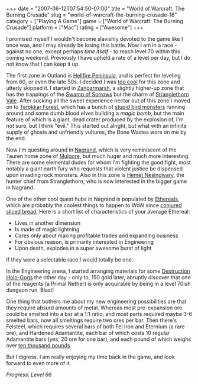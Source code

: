 +++
date = "2007-06-12T07:54:50-07:00"
title = "World of Warcraft: The Burning Crusade"
slug = "world-of-warcraft-the-burning-crusade-16"
category = ["Playing A Game"]
game = ["World of Warcraft: The Burning Crusade"]
platform = ["Mac"]
rating = ["Awesome"]
+++

I promised myself I wouldn't become slavishly devoted to the game like I once was, and I may already be losing this battle.  Now I am in a race - against no one, except perhaps <i>time itself</i> - to reach level 70 within this coming weekend.  Previously I have upheld a rate of a level per day, but I do not know that I can keep it up.

The first zone in Outland is <a href="http://wowwiki.com/Hellfire_Peninsula">Hellfire Peninsula</a>, and is perfect for leveling from 60, or even the late 50s.  I decided I was <a href="http://armory.worldofwarcraft.com/character-sheet.xml?r=Blackhand&n=Mirkon">too cool</a> for this zone and utterly skipped it.  I started in <a href="http://wowwiki.com/Zangarmarsh">Zangarmarsh</a>, a slightly higher-up zone that has the trappings of the <a href="http://wowwiki.com/Swamp_of_Sorrows">Swamp of Sorrows</a> but the charm of <a href="http://wowwiki.com/Stranglethorn_Vale">Stranglethorn Vale</a>.  After sucking all the sweet experience nectar out of this zone I moved on to <a href="http://wowwiki.com/Terokkar_Forest">Terokkar Forest</a>, which has a bunch of <a href="http://wowwiki.com/Arakkoa">stupid bird monsters</a> running around and some dumb blood elves building a <i>magic bomb</i>, but the main feature of which is a giant, dead crater produced by the explosion of, I'm not sure, but I think "evil."  This started out alright, but what with an infinite supply of ghosts and unfriendly vultures, the Bone Wastes wore on me by the end.

Now I'm questing around in <a href="http://wowwiki.com/Nagrand">Nagrand</a>, which is very reminiscent of the Tauren home zone of <a href="http://wowwiki.com/Mulgore">Mulgore</a>, but much huger and much more interesting.  There are some elemental dudes for whom I'm fighting the good fight, most notably a giant earth fury who requests that violent justice be dispensed upon invading rock monsters.  Also in this zone is <a href="http://wowwiki.com/Hemet_Nesingwary">Hemet Nesingwary</a>, the hunter chief from Stranglethorn, who is now interested in the bigger game in Nagrand.

One of the other cool quest hubs in Nagrand is populated by <a href="http://wowwiki.com/Ethereal">Ethereals</a>, which are probably the coolest things to happen to WoW since <a href="http://www.wowwiki.com/Conjured_Rye">conjured sliced bread</a>.  Here is a short list of characteristics of your average Ethereal:

* Lives in another dimension
* Is made of magic lightning
* Cares only about making profitable trades and expanding business
* For obvious reason, is primarily interested in Engineering
* Upon death, explodes in a super awesome burst of light

If they were a selectable race I would totally be one.

In the Engineering arena, I started arranging materials for some <a href="http://www.wowhead.com/?item=32494">Destruction Holo-Gogs</a> the other day - only to, 150 gold later, abruptly discover that one of the reagents (a Primal Nether) is only acquirable by being in a level 70ish dungeon run.  Blast!

One thing that bothers me about my new engineering possibilities are that they require absurd amounts of metal.  Whereas most pre-expansion ore could be smelted into a bar at a 1:1 ratio, and most parts required maybe 3-6 smelted bars, now all smeltings require two ores per bar.  Then there's Felsteel, which requires several bars of both Fel Iron and Eternium (a rare ore), and Hardened Adamantite, each bar of which costs 10 regular Adamantite bars (yes, 20 ore for one bar), and each pound of which weighs over [ten thousand pounds](%site.BaseURL%wp-content/uploads/2007/06/darkmatter.mp3).

But I digress.  I am really enjoying my time back in the game, and look forward to even more of it.

<i>Progress: Level 66</i>
